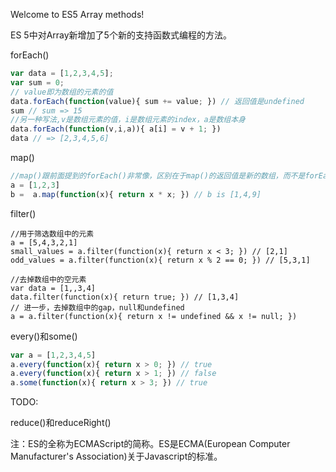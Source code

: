 Welcome to ES5 Array methods!

ES 5中对Array新增加了5个新的支持函数式编程的方法。

forEach()
```javascript
var data = [1,2,3,4,5];
var sum = 0;
// value即为数组的元素的值
data.forEach(function(value){ sum += value; }) // 返回值是undefined
sum // sum => 15
//另一种写法,v是数组元素的值，i是数组元素的index，a是数组本身
data.forEach(function(v,i,a)){ a[i] = v + 1; })
data // => [2,3,4,5,6]
```
map()
```javascript
//map()跟前面提到的forEach()非常像，区别在于map()的返回值是新的数组，而不是forEach()的undefined
a = [1,2,3]
b =  a.map(function(x){ return x * x; }) // b is [1,4,9]
```
filter()
```javacript
//用于筛选数组中的元素
a = [5,4,3,2,1]
small_values = a.filter(function(x){ return x < 3; }) // [2,1]
odd_values = a.filter(function(x){ return x % 2 == 0; }) // [5,3,1]

//去掉数组中的空元素
var data = [1,,3,4]
data.filter(function(x){ return true; }) // [1,3,4]
// 进一步，去掉数组中的gap，null和undefined
a = a.filter(function(x){ return x != undefined && x != null; })
```
every()和some()
```javascript
var a = [1,2,3,4,5]
a.every(function(x){ return x > 0; }) // true
a.every(function(x){ return x > 1; }) // false
a.some(function(x){ return x > 3; }) // true
```
TODO:

reduce()和reduceRight()

注：ES的全称为ECMAScript的简称。ES是ECMA(European Computer Manufacturer's Association)关于Javascript的标准。
